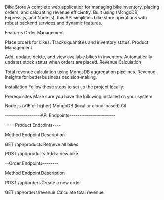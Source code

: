 Bike Store
A complete web application for managing bike inventory, placing orders, and calculating revenue efficiently. Built using (MongoDB, Express.js, and Node.js), this API simplifies bike store operations with robust backend services and dynamic features.

Features
Order Management

Place orders for bikes.
Tracks quantities and inventory status.
Product Management

Add, update, delete, and view available bikes in inventory.
Automatically updates stock status when orders are placed.
Revenue Calculation

Total revenue calculation using MongoDB aggregation pipelines.
Revenue insights for better business decision-making.


Installation
Follow these steps to set up the project locally:

Prerequisites
Make sure you have the following installed on your system:

Node.js (v16 or higher)
MongoDB (local or cloud-based)
Git


------------------API Endpoints-----------------------

-----Product Endpoints----

Method	Endpoint	Description

GET	/api/products	             Retrieve all bikes

POST	/api/products	             Add a new bike


 --Order Endpoints--------

Method	Endpoint	Description

POST	/api/orders	                  Create a new order

GET	/api/orders/revenue	      Calculate total revenue
